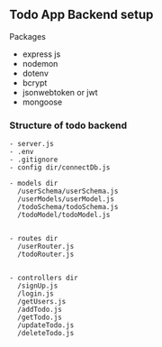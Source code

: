 ## Todo App Backend setup

Packages

- express js
- nodemon
- dotenv
- bcrypt
- jsonwebtoken or jwt
- mongoose

### Structure of todo backend

```
- server.js
- .env
- .gitignore
- config dir/connectDb.js

- models dir
  /userSchema/userSchema.js
  /userModels/userModel.js
  /todoSchema/todoSchema.js
  /todoModel/todoModel.js
  
  
- routes dir
  /userRouter.js
  /todoRouter.js


- controllers dir
  /signUp.js
  /login.js
  /getUsers.js
  /addTodo.js
  /getTodo.js
  /updateTodo.js
  /deleteTodo.js



```


